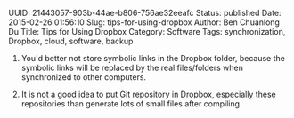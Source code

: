 UUID: 21443057-903b-44ae-b806-756ae32eeafc
Status: published
Date: 2015-02-26 01:56:10
Slug: tips-for-using-dropbox
Author: Ben Chuanlong Du
Title: Tips for Using Dropbox
Category: Software
Tags: synchronization, Dropbox, cloud, software, backup


1. You'd better not store symbolic links in the Dropbox folder,
because the symbolic links will be replaced by the real files/folders when synchronized to other computers.


2. It is not a good idea to put Git repository in Dropbox,
especially these repositories than generate lots of small files after compiling.

